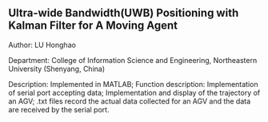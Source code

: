 ## Ultra-wide Bandwidth(UWB) Positioning with Kalman Filter for A Moving Agent

Author: LU Honghao

Department: College of Information Science and Engineering, Northeastern University (Shenyang, China)

Description:
    Implemented in MATLAB; 
    Function description: 
                         Implementation of serial port accepting data;
                         Implementation and display of the trajectory of an AGV; 
                         .txt files record the actual data collected for an AGV and the data are received by the serial port.
                                     

